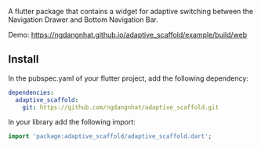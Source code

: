 A flutter package that contains a widget for adaptive switching between the Navigation Drawer and Bottom Navigation Bar.

Demo: https://ngdangnhat.github.io/adaptive_scaffold/example/build/web
## Install
In the pubspec.yaml of your flutter project, add the following dependency:
```yaml
dependencies:
  adaptive_scaffold: 
    git: https://github.com/ngdangnhat/adaptive_scaffold.git
```
In your library add the following import:
```dart
import 'package:adaptive_scaffold/adaptive_scaffold.dart';
```
